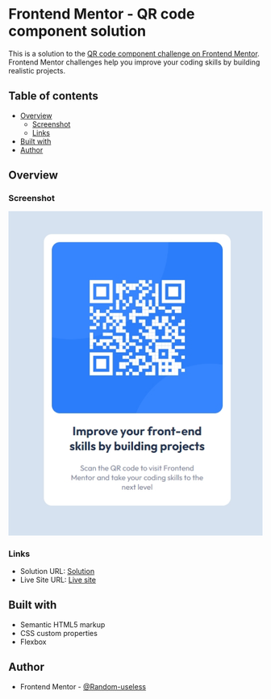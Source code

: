 # Frontend Mentor - QR code component solution

This is a solution to the [QR code component challenge on Frontend Mentor](https://www.frontendmentor.io/challenges/qr-code-component-iux_sIO_H). Frontend Mentor challenges help you improve your coding skills by building realistic projects.

## Table of contents

- [Overview](#overview)
  - [Screenshot](#screenshot)
  - [Links](#links)
- [Built with](#built-with)
- [Author](#author)

## Overview

### Screenshot

![project screenshot](https://github.com/Random-useless/frontendmentor-qr-code-component-solution/blob/main/Screenshot.jpg)

### Links

- Solution URL: [Solution](https://github.com/Random-useless/frontendmentor-qr-code-component-solution)
- Live Site URL: [Live site](https://web-dev-rafik.github.io/frontendmentor-qr-code-component-solution/)

## Built with

- Semantic HTML5 markup
- CSS custom properties
- Flexbox

## Author

- Frontend Mentor - [@Random-useless](https://www.frontendmentor.io/profile/Random-useless)
